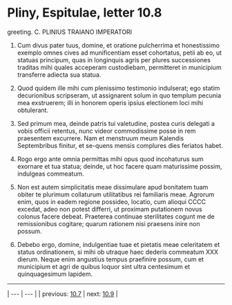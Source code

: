 # Pliny, Espitulae, letter 10.8

greeting. C. PLINIUS TRAIANO IMPERATORI



1. Cum divus pater tuus, domine, et oratione pulcherrima et honestissimo exemplo omnes cives ad munificentiam esset cohortatus, petii ab eo, ut statuas principum, quas in longinquis agris per plures successiones traditas mihi quales acceperam custodiebam, permitteret in municipium transferre adiecta sua statua.



2. Quod quidem ille mihi cum plenissimo testimonio indulserat; ego statim decurionibus scripseram, ut assignarent solum in quo templum pecunia mea exstruerem; illi in honorem operis ipsius electionem loci mihi obtulerant.



3. Sed primum mea, deinde patris tui valetudine, postea curis delegati a vobis officii retentus, nunc videor commodissime posse in rem praesentem excurrere. Nam et menstruum meum Kalendis Septembribus finitur, et se-quens mensis complures dies feriatos habet.



4. Rogo ergo ante omnia permittas mihi opus quod incohaturus sum exornare et tua statua; deinde, ut hoc facere quam maturissime possim, indulgeas commeatum.



5. Non est autem simplicitatis meae dissimulare apud bonitatem tuam obiter te plurimum collaturum utilitatibus rei familiaris meae. Agrorum enim, quos in eadem regione possideo, locatio, cum alioqui CCCC excedat, adeo non potest differri, ut proximam putationem novus colonus facere debeat. Praeterea continuae sterilitates cogunt me de remissionibus cogitare; quarum rationem nisi praesens inire non possum.



6. Debebo ergo, domine, indulgentiae tuae et pietatis meae celeritatem et status ordinationem, si mihi ob utraque haec dederis commeatum XXX dierum. Neque enim angustius tempus praefinire possum, cum et municipium et agri de quibus loquor sint ultra centesimum et quinquagesimum lapidem.



---

| --- | --- |
| previous: [10.7](../10.7/) | next: [10.9](../10.9/) |